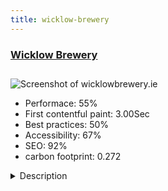 ```yaml
---
title: wicklow-brewery
---
```


<div style="height: 3rem">
  <a href="http://www.wicklowbrewery.ie/"><h3>Wicklow Brewery</h3></a>
</div>
<img loading="lazy" src="/images/thumbs/wicklowbrewery.ie.jpg" alt="Screenshot of wicklowbrewery.ie" />
<ul>
  <li>Performace: 55%</li>
  <li>
    First contentful paint:
    3.00Sec
  </li>
  <li>Best practices: 50%</li>
  <li>Accessibility: 67%</li>
  <li>SEO: 92%</li>
  <li>carbon footprint: 0.272</li>
</ul>
<details>
  <summary>Description</summary>
  <p>Wicklow Brewery is a multi award winning micro brewery based in County Wicklow, Ireland - the website incorporates detailed beer information, micro brewery tours, pub, restaurant. The website we designed includes brewery tour scheduling & registration, and an online shop for merchandise.The site was built using Joomla 3.6.2, K2, J2 Store with PayPal payment integration, JEvents with RSVP Pro. A Calendar of Events integration with Upto was also included in this project</p>
</details>

